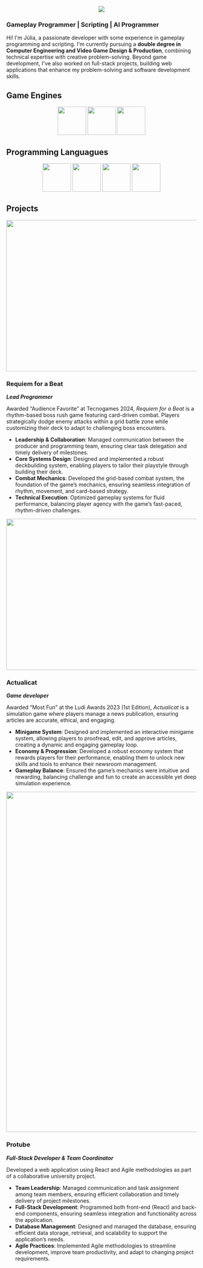<p align="center">
<img src="https://github.com/user-attachments/assets/81b8be5d-dce0-46dc-9214-e86227f56070">
</p>

### Gameplay Programmer | Scripting | AI Programmer

Hi! I'm Júlia, a passionate developer with some experience in gameplay programming and scripting. I'm currently pursuing a **double degree in Computer Engineering and Video Game Design & Production**, combining technical expertise with creative problem-solving. Beyond game development, I've also worked on full-stack projects, building web applications that enhance my problem-solving and software development skills.

## Game Engines

<p align="center">
<img src="https://github.com/user-attachments/assets/5fb452d7-0d76-4c52-836f-9e7c155f4f6b" width=75 height=75> <img src="https://github.com/user-attachments/assets/7c729e5e-b7f1-4485-88ac-a3169a9dfe35" width=75 height=75> <img src="https://github.com/user-attachments/assets/8879d695-67e9-4b00-aa47-d15f9480eb54" width=75 height=75>
</p>

## Programming Languagues

<p align="center">
<img src="https://github.com/user-attachments/assets/eed57a08-eaf1-4e70-be16-879e446f964c" width=75 height=75> <img src="https://github.com/user-attachments/assets/c5d412e9-096a-42bb-8b8b-3d6025aa5b68" width=75 height=75> <img src="https://github.com/user-attachments/assets/5b0a6d6a-7cc0-4280-8fdf-6de1389e45c6" width=75 height=75> <img src="https://github.com/user-attachments/assets/6831c340-1492-4cc4-b592-44c1de3cd665" width=75 height=75>
</p>

## Projects

<p align="center">
<img src="https://github.com/user-attachments/assets/b9640803-1250-4edc-baf8-da62477cd36e" width=900 height=400>
</p>

### Requiem for a Beat
***Lead Programmer***

Awarded “Audience Favorite” at Tecnogames 2024, _Requiem for a Beat_ is a rhythm-based boss rush game featuring card-driven combat. Players strategically dodge enemy attacks within a grid battle zone while customizing their deck to adapt to challenging boss encounters.

* **Leadership & Collaboration**: Managed communication between the producer and programming team, ensuring clear task delegation and timely delivery of milestones.
* **Core Systems Design**: Designed and implemented a robust deckbuilding system, enabling players to tailor their playstyle through building their deck.
* **Combat Mechanics**: Developed the grid-based combat system, the foundation of the game’s mechanics, ensuring seamless integration of rhythm, movement, and card-based strategy.
* **Technical Execution**: Optimized gameplay systems for fluid performance, balancing player agency with the game’s fast-paced, rhythm-driven challenges.

<p align="center">
<img src="https://github.com/user-attachments/assets/fb292fb8-e5c0-476a-8697-f7f12f638e7c" width=900 height=400>
</p>

### Actualicat
***Game developer***

Awarded “Most Fun” at the Ludi Awards 2023 (1st Edition), _Actualicat_ is a simulation game where players manage a news publication, ensuring articles are accurate, ethical, and engaging.

* **Minigame System**: Designed and implemented an interactive minigame system, allowing players to proofread, edit, and approve articles, creating a dynamic and engaging gameplay loop.
* **Economy & Progression**: Developed a robust economy system that rewards players for their performance, enabling them to unlock new skills and tools to enhance their newsroom management.
* **Gameplay Balance**: Ensured the game’s mechanics were intuitive and rewarding, balancing challenge and fun to create an accessible yet deep simulation experience.

<p align="center">
<img src="https://github.com/user-attachments/assets/0bfef011-d43f-45f7-8c82-67cb5d275135" width=900>
</p>

### Protube
***Full-Stack Developer & Team Coordinator***

Developed a web application using React and Agile methodologies as part of a collaborative university project.

* **Team Leadership**: Managed communication and task assignment among team members, ensuring efficient collaboration and timely delivery of project milestones.
* **Full-Stack Development**: Programmed both front-end (React) and back-end components, ensuring seamless integration and functionality across the application.
* **Database Management**: Designed and managed the database, ensuring efficient data storage, retrieval, and scalability to support the application’s needs.
* **Agile Practices**: Implemented Agile methodologies to streamline development, improve team productivity, and adapt to changing project requirements.
